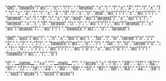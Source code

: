 ^[def](code: 'Token.Keyword')^[ ](code: 'Token.Text')^[heapify](code: 'Token.Name.Function')^[(](code: 'Token.Punctuation')^[arr](code: 'Token.Name')^[,](code: 'Token.Punctuation')^[ ](code: 'Token.Text')^[n](code: 'Token.Name')^[,](code: 'Token.Punctuation')^[ ](code: 'Token.Text')^[i](code: 'Token.Name')^[)](code: 'Token.Punctuation')^[:](code: 'Token.Punctuation')
^[  ](code: 'Token.Text')^[largest](code: 'Token.Name')^[ ](code: 'Token.Text')^[=](code: 'Token.Operator')^[ ](code: 'Token.Text')^[i](code: 'Token.Name')
^[  ](code: 'Token.Text')^[l](code: 'Token.Name')^[ ](code: 'Token.Text')^[=](code: 'Token.Operator')^[ ](code: 'Token.Text')^[2](code: 'Token.Literal.Number.Integer')^[ ](code: 'Token.Text')^[\*](code: 'Token.Operator')^[ ](code: 'Token.Text')^[i](code: 'Token.Name')^[ ](code: 'Token.Text')^[+](code: 'Token.Operator')^[ ](code: 'Token.Text')^[1](code: 'Token.Literal.Number.Integer')
^[  ](code: 'Token.Text')^[r](code: 'Token.Name')^[ ](code: 'Token.Text')^[=](code: 'Token.Operator')^[ ](code: 'Token.Text')^[2](code: 'Token.Literal.Number.Integer')^[ ](code: 'Token.Text')^[\*](code: 'Token.Operator')^[ ](code: 'Token.Text')^[i](code: 'Token.Name')^[ ](code: 'Token.Text')^[+](code: 'Token.Operator')^[ ](code: 'Token.Text')^[2](code: 'Token.Literal.Number.Integer')
^[  ](code: 'Token.Text')^[if](code: 'Token.Keyword')^[ ](code: 'Token.Text')^[l](code: 'Token.Name')^[ ](code: 'Token.Text')^[<](code: 'Token.Operator')^[ ](code: 'Token.Text')^[n](code: 'Token.Name')^[ ](code: 'Token.Text')^[and](code: 'Token.Operator.Word')^[ ](code: 'Token.Text')^[arr](code: 'Token.Name')^[\[](code: 'Token.Punctuation')^[i](code: 'Token.Name')^[\]](code: 'Token.Punctuation')^[ ](code: 'Token.Text')^[<](code: 'Token.Operator')^[ ](code: 'Token.Text')^[arr](code: 'Token.Name')^[\[](code: 'Token.Punctuation')^[l](code: 'Token.Name')^[\]](code: 'Token.Punctuation')^[:](code: 'Token.Punctuation')
^[    ](code: 'Token.Text')^[largest](code: 'Token.Name')^[ ](code: 'Token.Text')^[=](code: 'Token.Operator')^[ ](code: 'Token.Text')^[l](code: 'Token.Name')
^[  ](code: 'Token.Text')^[if](code: 'Token.Keyword')^[ ](code: 'Token.Text')^[r](code: 'Token.Name')^[ ](code: 'Token.Text')^[<](code: 'Token.Operator')^[ ](code: 'Token.Text')^[n](code: 'Token.Name')^[ ](code: 'Token.Text')^[and](code: 'Token.Operator.Word')^[ ](code: 'Token.Text')^[arr](code: 'Token.Name')^[\[](code: 'Token.Punctuation')^[largest](code: 'Token.Name')^[\]](code: 'Token.Punctuation')^[ ](code: 'Token.Text')^[<](code: 'Token.Operator')^[ ](code: 'Token.Text')^[arr](code: 'Token.Name')^[\[](code: 'Token.Punctuation')^[r](code: 'Token.Name')^[\]](code: 'Token.Punctuation')^[:](code: 'Token.Punctuation')
^[    ](code: 'Token.Text')^[largest](code: 'Token.Name')^[ ](code: 'Token.Text')^[=](code: 'Token.Operator')^[ ](code: 'Token.Text')^[r](code: 'Token.Name')
^[  ](code: 'Token.Text')^[if](code: 'Token.Keyword')^[ ](code: 'Token.Text')^[largest](code: 'Token.Name')^[ ](code: 'Token.Text')^[!=](code: 'Token.Operator')^[ ](code: 'Token.Text')^[i](code: 'Token.Name')^[:](code: 'Token.Punctuation')
^[    ](code: 'Token.Text')^[arr](code: 'Token.Name')^[\[](code: 'Token.Punctuation')^[i](code: 'Token.Name')^[\]](code: 'Token.Punctuation')^[,](code: 'Token.Punctuation')^[ ](code: 'Token.Text')^[arr](code: 'Token.Name')^[\[](code: 'Token.Punctuation')^[largest](code: 'Token.Name')^[\]](code: 'Token.Punctuation')^[ ](code: 'Token.Text')^[=](code: 'Token.Operator')^[ ](code: 'Token.Text')^[arr](code: 'Token.Name')^[\[](code: 'Token.Punctuation')^[largest](code: 'Token.Name')^[\]](code: 'Token.Punctuation')^[,](code: 'Token.Punctuation')^[ ](code: 'Token.Text')^[arr](code: 'Token.Name')^[\[](code: 'Token.Punctuation')^[i](code: 'Token.Name')^[\]](code: 'Token.Punctuation')
^[    ](code: 'Token.Text')^[heapify](code: 'Token.Name')^[(](code: 'Token.Punctuation')^[arr](code: 'Token.Name')^[,](code: 'Token.Punctuation')^[ ](code: 'Token.Text')^[n](code: 'Token.Name')^[,](code: 'Token.Punctuation')^[ ](code: 'Token.Text')^[largest](code: 'Token.Name')^[)](code: 'Token.Punctuation')

^[def](code: 'Token.Keyword')^[ ](code: 'Token.Text')^[sort](code: 'Token.Name.Function')^[(](code: 'Token.Punctuation')^[arr](code: 'Token.Name')^[)](code: 'Token.Punctuation')^[:](code: 'Token.Punctuation')
^[  ](code: 'Token.Text')^[n](code: 'Token.Name')^[ ](code: 'Token.Text')^[=](code: 'Token.Operator')^[ ](code: 'Token.Text')^[len](code: 'Token.Name.Builtin')^[(](code: 'Token.Punctuation')^[arr](code: 'Token.Name')^[)](code: 'Token.Punctuation')
^[  ](code: 'Token.Text')^[for](code: 'Token.Keyword')^[ ](code: 'Token.Text')^[i](code: 'Token.Name')^[ ](code: 'Token.Text')^[in](code: 'Token.Operator.Word')^[ ](code: 'Token.Text')^[range](code: 'Token.Name.Builtin')^[(](code: 'Token.Punctuation')^[n](code: 'Token.Name')^[ ](code: 'Token.Text')^[/](code: 'Token.Operator')^[/](code: 'Token.Operator')^[ ](code: 'Token.Text')^[2](code: 'Token.Literal.Number.Integer')^[,](code: 'Token.Punctuation')^[ ](code: 'Token.Text')^[\-](code: 'Token.Operator')^[1](code: 'Token.Literal.Number.Integer')^[,](code: 'Token.Punctuation')^[ ](code: 'Token.Text')^[\-](code: 'Token.Operator')^[1](code: 'Token.Literal.Number.Integer')^[)](code: 'Token.Punctuation')^[:](code: 'Token.Punctuation')
^[    ](code: 'Token.Text')^[heapify](code: 'Token.Name')^[(](code: 'Token.Punctuation')^[arr](code: 'Token.Name')^[,](code: 'Token.Punctuation')^[ ](code: 'Token.Text')^[n](code: 'Token.Name')^[,](code: 'Token.Punctuation')^[ ](code: 'Token.Text')^[i](code: 'Token.Name')^[)](code: 'Token.Punctuation')
^[  ](code: 'Token.Text')^[for](code: 'Token.Keyword')^[ ](code: 'Token.Text')^[i](code: 'Token.Name')^[ ](code: 'Token.Text')^[in](code: 'Token.Operator.Word')^[ ](code: 'Token.Text')^[range](code: 'Token.Name.Builtin')^[(](code: 'Token.Punctuation')^[n](code: 'Token.Name')^[ ](code: 'Token.Text')^[\-](code: 'Token.Operator')^[ ](code: 'Token.Text')^[1](code: 'Token.Literal.Number.Integer')^[,](code: 'Token.Punctuation')^[ ](code: 'Token.Text')^[0](code: 'Token.Literal.Number.Integer')^[,](code: 'Token.Punctuation')^[ ](code: 'Token.Text')^[\-](code: 'Token.Operator')^[1](code: 'Token.Literal.Number.Integer')^[)](code: 'Token.Punctuation')^[:](code: 'Token.Punctuation')
^[    ](code: 'Token.Text')^[arr](code: 'Token.Name')^[\[](code: 'Token.Punctuation')^[i](code: 'Token.Name')^[\]](code: 'Token.Punctuation')^[,](code: 'Token.Punctuation')^[ ](code: 'Token.Text')^[arr](code: 'Token.Name')^[\[](code: 'Token.Punctuation')^[0](code: 'Token.Literal.Number.Integer')^[\]](code: 'Token.Punctuation')^[ ](code: 'Token.Text')^[=](code: 'Token.Operator')^[ ](code: 'Token.Text')^[arr](code: 'Token.Name')^[\[](code: 'Token.Punctuation')^[0](code: 'Token.Literal.Number.Integer')^[\]](code: 'Token.Punctuation')^[,](code: 'Token.Punctuation')^[ ](code: 'Token.Text')^[arr](code: 'Token.Name')^[\[](code: 'Token.Punctuation')^[i](code: 'Token.Name')^[\]](code: 'Token.Punctuation')
^[    ](code: 'Token.Text')^[heapify](code: 'Token.Name')^[(](code: 'Token.Punctuation')^[arr](code: 'Token.Name')^[,](code: 'Token.Punctuation')^[ ](code: 'Token.Text')^[i](code: 'Token.Name')^[,](code: 'Token.Punctuation')^[ ](code: 'Token.Text')^[0](code: 'Token.Literal.Number.Integer')^[)](code: 'Token.Punctuation')

^[if](code: 'Token.Keyword')^[ ](code: 'Token.Text')^[\_\_name\_\_](code: 'Token.Name.Variable.Magic')^[ ](code: 'Token.Text')^[==](code: 'Token.Operator')^[ ](code: 'Token.Text')^["](code: 'Token.Literal.String.Double')^[\_\_main\_\_](code: 'Token.Literal.String.Double')^["](code: 'Token.Literal.String.Double')^[:](code: 'Token.Punctuation')
^[  ](code: 'Token.Text')^[array](code: 'Token.Name')^[ ](code: 'Token.Text')^[=](code: 'Token.Operator')^[ ](code: 'Token.Text')^[\[](code: 'Token.Punctuation')^[0](code: 'Token.Literal.Number.Integer')^[,](code: 'Token.Punctuation')^[ ](code: 'Token.Text')^[39](code: 'Token.Literal.Number.Integer')^[,](code: 'Token.Punctuation')^[ ](code: 'Token.Text')^[21](code: 'Token.Literal.Number.Integer')^[,](code: 'Token.Punctuation')^[ ](code: 'Token.Text')^[62](code: 'Token.Literal.Number.Integer')^[,](code: 'Token.Punctuation')^[ ](code: 'Token.Text')^[91](code: 'Token.Literal.Number.Integer')^[,](code: 'Token.Punctuation')^[ ](code: 'Token.Text')^[77](code: 'Token.Literal.Number.Integer')^[,](code: 'Token.Punctuation')^[ ](code: 'Token.Text')^[14](code: 'Token.Literal.Number.Integer')^[,](code: 'Token.Punctuation')^[ ](code: 'Token.Text')^[23](code: 'Token.Literal.Number.Integer')^[,](code: 'Token.Punctuation')
^[    ](code: 'Token.Text')^[90](code: 'Token.Literal.Number.Integer')^[,](code: 'Token.Punctuation')^[ ](code: 'Token.Text')^[69](code: 'Token.Literal.Number.Integer')^[,](code: 'Token.Punctuation')^[ ](code: 'Token.Text')^[51](code: 'Token.Literal.Number.Integer')^[,](code: 'Token.Punctuation')^[ ](code: 'Token.Text')^[81](code: 'Token.Literal.Number.Integer')^[,](code: 'Token.Punctuation')^[ ](code: 'Token.Text')^[68](code: 'Token.Literal.Number.Integer')^[,](code: 'Token.Punctuation')^[ ](code: 'Token.Text')^[83](code: 'Token.Literal.Number.Integer')^[,](code: 'Token.Punctuation')^[ ](code: 'Token.Text')^[32](code: 'Token.Literal.Number.Integer')^[,](code: 'Token.Punctuation')^[ ](code: 'Token.Text')^[56](code: 'Token.Literal.Number.Integer')^[\]](code: 'Token.Punctuation')
^[  ](code: 'Token.Text')^[sort](code: 'Token.Name')^[(](code: 'Token.Punctuation')^[array](code: 'Token.Name')^[)](code: 'Token.Punctuation')
^[  ](code: 'Token.Text')^[print](code: 'Token.Name.Builtin')^[(](code: 'Token.Punctuation')^[array](code: 'Token.Name')^[)](code: 'Token.Punctuation')
